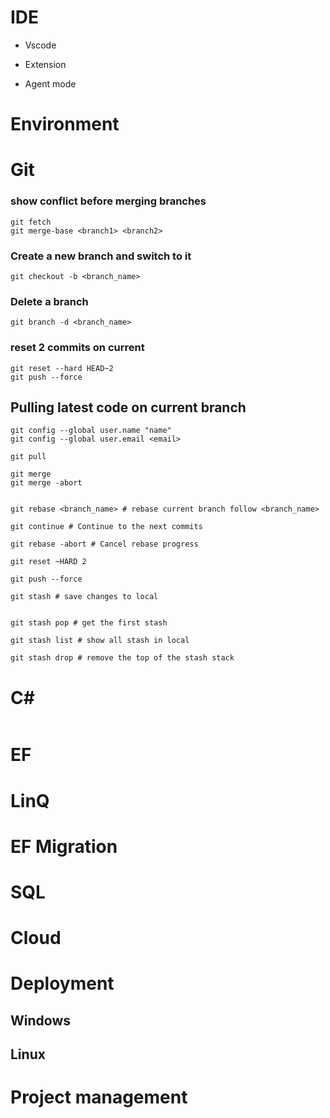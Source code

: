 # IDE

- Vscode

- Extension

- Agent mode

# Environment

# Git

### show conflict before merging branches

```
git fetch
git merge-base <branch1> <branch2>
```

### Create a new branch and switch to it

```
git checkout -b <branch_name>
```

### Delete a branch

```
git branch -d <branch_name>
```

### reset 2 commits on current

```
git reset --hard HEAD~2
git push --force
```

## Pulling latest code on current branch

```
git config --global user.name "name"
git config --global user.email <email>
```

```
git pull
```

```
git merge
git merge -abort
```

```

git rebase <branch_name> # rebase current branch follow <branch_name>

git continue # Continue to the next commits

git rebase -abort # Cancel rebase progress

```

```
git reset ~HARD 2

git push --force
```

```
git stash # save changes to local


git stash pop # get the first stash

git stash list # show all stash in local

git stash drop # remove the top of the stash stack
```

# C#

```

```

# EF

# LinQ

# EF Migration

# SQL

# Cloud

# Deployment

## Windows

## Linux

# Project management

#
